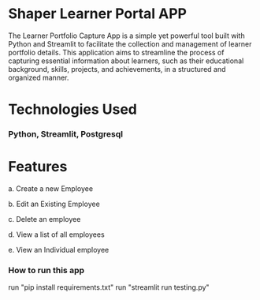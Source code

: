 # Shaper Learner Portal APP

The Learner Portfolio Capture App is a simple yet powerful tool built with Python and Streamlit to facilitate the collection and management of learner portfolio details. This application aims to streamline the process of capturing essential information about learners, such as their educational background, skills, projects, and achievements, in a structured and organized manner.

# Technologies Used

### Python, Streamlit, Postgresql


# Features

a.  Create a new Employee


b. Edit an Existing Employee


c. Delete an employee


d. View a list of all employees

e. View an Individual employee

### How to run this app

run "pip install requirements.txt"
run "streamlit run testing.py"




